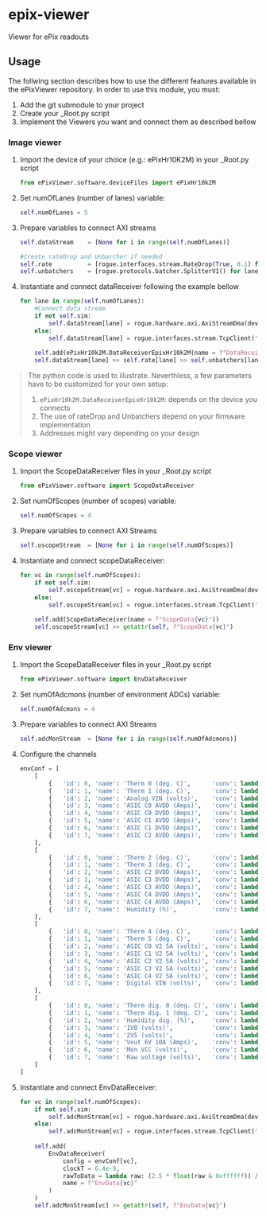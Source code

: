 # epix-viewer
Viewer for ePix readouts

## Usage

The follwing section describes how to use the different features available in the ePixViewer repository.
In order to use this module, you must:

1. Add the git submodule to your project
2. Create your _Root.py script 
3. Implement the Viewers you want and connect them as described bellow

### Image viewer

1. Import the device of your choice (e.g.: ePixHr10K2M) in your _Root.py script
    ```python
    from ePixViewer.software.deviceFiles import ePixHr10k2M
    ```
2. Set numOfLanes (number of lanes) variable:
    ```python
    self.numOfLanes = 5
    ```
3. Prepare variables to connect AXI streams
    ```python
    self.dataStream    = [None for i in range(self.numOfLanes)]
    
    #Create rateDrop and Unbarcher if needed
    self.rate          = [rogue.interfaces.stream.RateDrop(True, 0.1) for i in range(self.numOfLanes)]
    self.unbatchers    = [rogue.protocols.batcher.SplitterV1() for lane in range(self.numOfLanes)]
    ```
4. Instantiate and connect dataReceiver following the example bellow
    ```python
    for lane in range(self.numOfLanes):
        #Connect data stream
        if not self.sim:
            self.dataStream[lane] = rogue.hardware.axi.AxiStreamDma(dev,0x100*lane+0,1)
        else:
            self.dataStream[lane] = rogue.interfaces.stream.TcpClient('localhost',24002+2*lane)
            
        self.add(ePixHr10k2M.DataReceiverEpixHr10k2M(name = f"DataReceiver{lane}"))
        self.dataStream[lane] >> self.rate[lane] >> self.unbatchers[lane] >> getattr(self, f"DataReceiver{lane}")
   ```
   
> The python code is used to illustrate. Neverthless, a few parameters have to be customized for your own setup:
>    1. `ePixHr10k2M.DataReceiverEpixHr10k2M`: depends on the device you connects
>    2. The use of rateDrop and Unbatchers depend on your firmware implementation
>    3. Addresses might vary depending on your design
   
### Scope viewer

1. Import the ScopeDataReceiver files in your _Root.py script
    ```python
    from ePixViewer.software import ScopeDataReceiver
    ```
2. Set numOfScopes (number of scopes) variable:
    ```python
    self.numOfScopes = 4
    ```
3. Prepare variables to connect AXI Streams
    ```python
    self.oscopeStream  = [None for i in range(self.numOfScopes)]
    ```
2. Instantiate and connect scopeDataReceiver:
    ```python
    for vc in range(self.numOfScopes):
        if not self.sim:
            self.oscopeStream[vc] = rogue.hardware.axi.AxiStreamDma(dev,0x100*6+vc,1)
        else:
            self.oscopeStream[vc] = rogue.interfaces.stream.TcpClient('localhost',24024+2*vc)
            
        self.add(ScopeDataReceiver(name = f"ScopeData{vc}"))
        self.oscopeStream[vc] >> getattr(self, f"ScopeData{vc}")
    ```

### Env viewer

1. Import the ScopeDataReceiver files in your _Root.py script
    ```python
    from ePixViewer.software import EnvDataReceiver
    ```
2. Set numOfAdcmons (number of environment ADCs) variable:
    ```python
    self.numOfAdcmons = 4
    ```
3. Prepare variables to connect AXI Streams
    ```python
    self.adcMonStream  = [None for i in range(self.numOfAdcmons)]
    ```
4. Configure the channels
    ```python
    envConf = [
        [
            {   'id': 0, 'name': 'Therm 0 (deg. C)',      'conv': lambda data: -68.305*data+93.308, 'color': '#FFFFFF'  },
            {   'id': 1, 'name': 'Therm 1 (deg. C)',      'conv': lambda data: -68.305*data+93.308, 'color': '#FF00FF' },
            {   'id': 2, 'name': 'Analog VIN (volts)',    'conv': lambda data: data, 'color': '#00FFFF'  },
            {   'id': 3, 'name': 'ASIC C0 AVDD (Amps)',   'conv': lambda data: data, 'color': '#FFFF00'  },
            {   'id': 4, 'name': 'ASIC C0 DVDD (Amps)',   'conv': lambda data: data, 'color': '#F0F0F0'  },
            {   'id': 5, 'name': 'ASIC C1 AVDD (Amps)',   'conv': lambda data: data, 'color': '#F0500F'  },
            {   'id': 6, 'name': 'ASIC C1 DVDD (Amps)',   'conv': lambda data: data, 'color': '#503010'  },
            {   'id': 7, 'name': 'ASIC C2 AVDD (Amps)',   'conv': lambda data: data, 'color': '#777777'  }
        ],
        [
            {   'id': 0, 'name': 'Therm 2 (deg. C)',      'conv': lambda data: -68.305*data+93.308, 'color': '#FFFFFF'  },
            {   'id': 1, 'name': 'Therm 3 (deg. C)',      'conv': lambda data: -68.305*data+93.308, 'color': '#FF00FF' },
            {   'id': 2, 'name': 'ASIC C2 DVDD (Amps)',   'conv': lambda data: data, 'color': '#00FFFF'  },
            {   'id': 3, 'name': 'ASIC C3 DVDD (Amps)',   'conv': lambda data: data, 'color': '#FFFF00'  },
            {   'id': 4, 'name': 'ASIC C3 AVDD (Amps)',   'conv': lambda data: data, 'color': '#F0F0F0'  },
            {   'id': 5, 'name': 'ASIC C4 DVDD (Amps)',   'conv': lambda data: data, 'color': '#F0500F'  },
            {   'id': 6, 'name': 'ASIC C4 AVDD (Amps)',   'conv': lambda data: data, 'color': '#503010'  },
            {   'id': 7, 'name': 'Humidity (%)',          'conv': lambda data: 45.8*data-21.3, 'color': '#777777'  }
        ],
        [
            {   'id': 0, 'name': 'Therm 4 (deg. C)',      'conv': lambda data: -68.305*data+93.308, 'color': '#FFFFFF'  },
            {   'id': 1, 'name': 'Therm 5 (deg. C)',      'conv': lambda data: -68.305*data+93.308, 'color': '#FF00FF' },
            {   'id': 2, 'name': 'ASIC C0 V2 5A (volts)', 'conv': lambda data: data, 'color': '#00FFFF'  },
            {   'id': 3, 'name': 'ASIC C1 V2 5A (volts)', 'conv': lambda data: data, 'color': '#FFFF00'  },
            {   'id': 4, 'name': 'ASIC C2 V2 5A (volts)', 'conv': lambda data: data, 'color': '#F0F0F0'  },
            {   'id': 5, 'name': 'ASIC C3 V2 5A (volts)', 'conv': lambda data: data, 'color': '#F0500F'  },
            {   'id': 6, 'name': 'ASIC C4 V2 5A (volts)', 'conv': lambda data: data, 'color': '#503010'  },
            {   'id': 7, 'name': 'Digital VIN (volts)',   'conv': lambda data: data, 'color': '#777777'  }
        ],
        [
            {   'id': 0, 'name': 'Therm dig. 0 (deg. C)', 'conv': lambda data: -68.305*(data)+93.308, 'color': '#FFFFFF'  },
            {   'id': 1, 'name': 'Therm dig. 1 (deg. C)', 'conv': lambda data: -68.305*(data)+93.308, 'color': '#FF00FF' },
            {   'id': 2, 'name': 'Humidity dig. (%)',     'conv': lambda data: data*45.8-21.3, 'color': '#00FFFF'  },
            {   'id': 3, 'name': '1V8 (volts)',           'conv': lambda data: data, 'color': '#FFFF00'  },
            {   'id': 4, 'name': '2V5 (volts)',           'conv': lambda data: data, 'color': '#F0F0F0'  },
            {   'id': 5, 'name': 'Vout 6V 10A (Amps)',    'conv': lambda data: 10*data, 'color': '#F0500F'  },
            {   'id': 6, 'name': 'Mon VCC (volts)',       'conv': lambda data: data, 'color': '#503010'  },
            {   'id': 7, 'name': 'Raw voltage (volts)',   'conv': lambda data: 3* data, 'color': '#777777'  }
        ]
    ]
    ```
2. Instantiate and connect EnvDataReceiver:
    ```python
    for vc in range(self.numOfScopes):
        if not self.sim:
            self.adcMonStream[vc] = rogue.hardware.axi.AxiStreamDma(dev,0x100*6+vc,1)
        else:
            self.adcMonStream[vc] = rogue.interfaces.stream.TcpClient('localhost',24016+2*vc)
            
        self.add(
            EnvDataReceiver(
                config = envConf[vc], 
                clockT = 6.4e-9, 
                rawToData = lambda raw: (2.5 * float(raw & 0xffffff)) / 16777216, 
                name = f"EnvData{vc}"
            )
        )
        self.adcMonStream[vc] >> getattr(self, f"EnvData{vc}")
    ```


